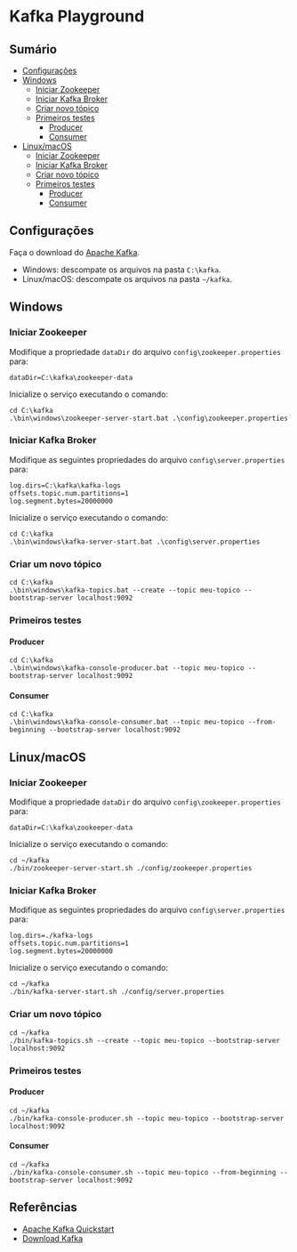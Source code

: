 # Kafka Playground

## Sumário

- [Configurações](#configurações)
- [Windows](#windows)
  - [Iniciar Zookeeper](#iniciar-zookeeper)
  - [Iniciar Kafka Broker](#iniciar-kafka-broker)
  - [Criar novo tópico](#criar-um-novo-tópico)
  - [Primeiros testes](#primeiros-testes)
    - [Producer](#producer)
    - [Consumer](#consumer)
- [Linux/macOS](#linuxmacos)
  - [Iniciar Zookeeper](#iniciar-zookeeper-1)
  - [Iniciar Kafka Broker](#iniciar-kafka-broker-1)
  - [Criar novo tópico](#criar-um-novo-tópico-1)
  - [Primeiros testes](#primeiros-testes-1)
    - [Producer](#producer-1)
    - [Consumer](#consumer-1)  

## Configurações

Faça o download do [Apache Kafka](https://www.apache.org/dyn/closer.cgi?path=/kafka/3.6.0/kafka_2.13-3.6.0.tgz).

- Windows: descompate os arquivos na pasta `C:\kafka`.
- Linux/macOS: descompate os arquivos na pasta `~/kafka`.

## Windows

### Iniciar Zookeeper

Modifique a propriedade `dataDir` do arquivo `config\zookeeper.properties` para:

```
dataDir=C:\kafka\zookeeper-data
```

Inicialize o serviço executando o comando:

```
cd C:\kafka
.\bin\windows\zookeeper-server-start.bat .\config\zookeeper.properties
```

### Iniciar Kafka Broker

Modifique as seguintes propriedades do arquivo `config\server.properties` para:

```
log.dirs=C:\kafka\kafka-logs
offsets.topic.num.partitions=1
log.segment.bytes=20000000
```

Inicialize o serviço executando o comando:

```
cd C:\kafka
.\bin\windows\kafka-server-start.bat .\config\server.properties
```

### Criar um novo tópico

```
cd C:\kafka
.\bin\windows\kafka-topics.bat --create --topic meu-topico --bootstrap-server localhost:9092
```

### Primeiros testes

#### Producer

```
cd C:\kafka
.\bin\windows\kafka-console-producer.bat --topic meu-topico --bootstrap-server localhost:9092
```

#### Consumer

```
cd C:\kafka
.\bin\windows\kafka-console-consumer.bat --topic meu-topico --from-beginning --bootstrap-server localhost:9092
```

## Linux/macOS

### Iniciar Zookeeper

Modifique a propriedade `dataDir` do arquivo `config\zookeeper.properties` para:

```
dataDir=C:\kafka\zookeeper-data
```

Inicialize o serviço executando o comando:

```
cd ~/kafka
./bin/zookeeper-server-start.sh ./config/zookeeper.properties
```

### Iniciar Kafka Broker

Modifique as seguintes propriedades do arquivo `config\server.properties` para:

```
log.dirs=./kafka-logs
offsets.topic.num.partitions=1
log.segment.bytes=20000000
```

Inicialize o serviço executando o comando:

```
cd ~/kafka
./bin/kafka-server-start.sh ./config/server.properties
```

### Criar um novo tópico

```
cd ~/kafka
./bin/kafka-topics.sh --create --topic meu-topico --bootstrap-server localhost:9092
```

### Primeiros testes

#### Producer

```
cd ~/kafka
./bin/kafka-console-producer.sh --topic meu-topico --bootstrap-server localhost:9092
```

#### Consumer

```
cd ~/kafka
./bin/kafka-console-consumer.sh --topic meu-topico --from-beginning --bootstrap-server localhost:9092
```

## Referências
- [Apache Kafka Quickstart](https://kafka.apache.org/quickstart)
- [Download Kafka](https://www.apache.org/dyn/closer.cgi?path=/kafka/3.6.0/kafka_2.13-3.6.0.tgz)